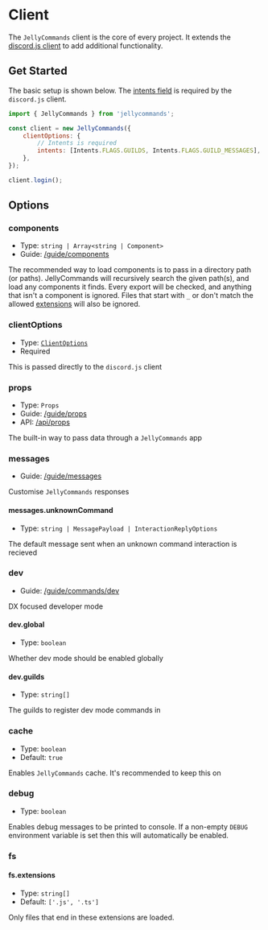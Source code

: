 # Client

The `JellyCommands` client is the core of every project. It extends the [discord.js client](https://discord.js.org/#/docs/discord.js/main/class/Client) to add additional functionality.

## Get Started

The basic setup is shown below. The [intents field](https://discord.js.org/#/docs/discord.js/main/typedef/IntentsResolvable) is required by the `discord.js` client.

```js
import { JellyCommands } from 'jellycommands';

const client = new JellyCommands({
	clientOptions: {
		// Intents is required
		intents: [Intents.FLAGS.GUILDS, Intents.FLAGS.GUILD_MESSAGES],
	},
});

client.login();
```

## Options

### components

-   Type: `string | Array<string | Component>`
-   Guide: [/guide/components](/guide/components)

The recommended way to load components is to pass in a directory path (or paths). JellyCommands will recursively search the given path(s), and load any components it finds. Every export will be checked, and anything that isn't a component is ignored. Files that start with `_` or don't match the allowed [extensions](#fs-extensions) will also be ignored.

### clientOptions

-   Type: [`ClientOptions`](https://discord.js.org/#/docs/discord.js/main/typedef/ClientOptions)
-   Required

This is passed directly to the `discord.js` client

### props

-   Type: `Props`
-   Guide: [/guide/props](/guide/props)
-   API: [/api/props](/api/props)

The built-in way to pass data through a `JellyCommands` app

### messages

-   Guide: [/guide/messages](/guide/messages)

Customise `JellyCommands` responses

#### messages.unknownCommand

-   Type: `string | MessagePayload | InteractionReplyOptions`

The default message sent when an unknown command interaction is recieved

### dev

-   Guide: [/guide/commands/dev](/guide/commands/dev)

DX focused developer mode

#### dev.global

-   Type: `boolean`

Whether dev mode should be enabled globally

#### dev.guilds

-   Type: `string[]`

The guilds to register dev mode commands in

### cache

-   Type: `boolean`
-   Default: `true`

Enables `JellyCommands` cache. It's recommended to keep this on

### debug

-   Type: `boolean`

Enables debug messages to be printed to console. If a non-empty `DEBUG` environment variable is set then this will automatically be enabled.

### fs

#### fs.extensions

-   Type: `string[]`
-   Default: `['.js', '.ts']`

Only files that end in these extensions are loaded.
